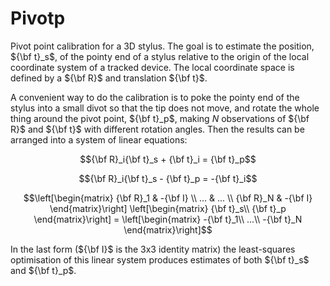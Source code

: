 # Pivotp

Pivot point calibration for a 3D stylus. The goal is to estimate the position, ${\bf t}_s$, of the pointy end of a stylus relative to the origin of the local coordinate system of a tracked device. The local coordinate space is defined by a ${\bf R}$ and translation ${\bf t}$.

A convenient way to do the calibration is to poke the pointy end of the stylus into a small divot so that the tip does not move, and rotate the whole thing around the pivot point, ${\bf t}_p$, making $N$ observations of ${\bf R}$ and ${\bf t}$ with different rotation angles. Then the results can be arranged into a system of linear equations:

$${\bf R}_i{\bf t}_s + {\bf t}_i = {\bf t}_p$$

$${\bf R}_i{\bf t}_s - {\bf t}_p = -{\bf t}_i$$

$$\left[\begin{matrix}
    {\bf R}_1 & -{\bf I} \\
    ... & ... \\
    {\bf R}_N & -{\bf I}
\end{matrix}\right]
\left[\begin{matrix}
    {\bf t}_s\\
    {\bf t}_p
\end{matrix}\right] =
\left[\begin{matrix}
    -{\bf t}_1\\
    ...\\
    -{\bf t}_N
\end{matrix}\right]$$

In the last form (${\bf I}$ is the 3x3 identity matrix) the least-squares optimisation of this linear system produces estimates of both ${\bf t}_s$ and ${\bf t}_p$.

